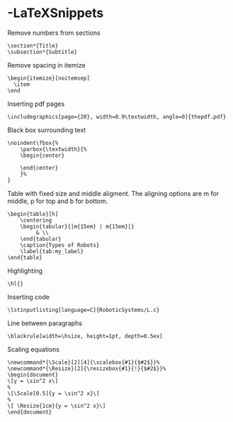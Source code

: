 # -LaTeXSnippets


Remove numbers from sections

```
\section*{Title}
\subsection*{Subtitle}

```

Remove spacing in itemize

```
\begin{itemize}[noitemsep]
  \item
\end
```
Inserting pdf pages

```
\includegraphics[page={20}, width=0.9\textwidth, angle=0]{thepdf.pdf}
```

Black box surrounding text

```
\noindent\fbox{%
    \parbox{\textwidth}{%
    \begin{center}

    \end{center}
    }%
}
```

Table with fixed size and middle aligment. The aligning options are m for middle, p for top and b for bottom.

```
\begin{table}[h]
    \centering
    \begin{tabular}{|m{15em} | m{15em}|}
         & \\
    \end{tabular}
    \caption{Types of Robots}
    \label{tab:my_label}
\end{table}
```

Highlighting

```
\hl{}
```

Inserting code

```
\lstinputlisting[language=C]{RoboticSystems/L.c}
```


Line between paragraphs

```
\blackrule[width=\hsize, height=1pt, depth=0.5ex]
```



Scaling equations

```
\newcommand*{\Scale}[2][4]{\scalebox{#1}{$#2$}}%
\newcommand*{\Resize}[2]{\resizebox{#1}{!}{$#2$}}%
\begin{document}
\[y = \sin^2 x\]
%
\[\Scale[0.5]{y = \sin^2 x}\]
%
\[ \Resize{1cm}{y = \sin^2 x}\]
\end{document}
```


